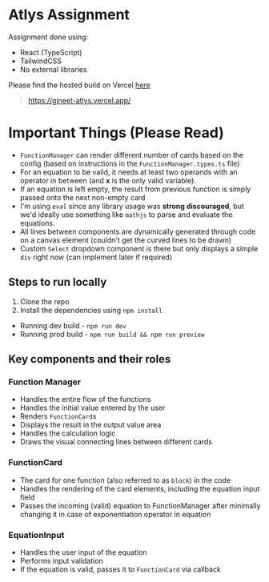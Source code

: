 # Atlys Assignment

Assignment done using:
- React (TypeScript)
- TailwindCSS
- No external libraries

Please find the hosted build on Vercel [here](https://gineet-atlys.vercel.app/)
>https://gineet-atlys.vercel.app/

# Important Things (Please Read)
- `FunctionManager` can render different number of cards based on the config (based on instructions in the `FunctionManager.types.ts` file)
- For an equation to be valid, it needs at least two operands with an operator in between (and **x** is the only valid variable).
- If an equation is left empty, the result from previous function is simply passed onto the next non-empty card
- I'm using *`eval`* since any library usage was **strong discouraged**, but we'd ideally use something like `mathjs` to parse and evaluate the equations.
- All lines between components are dynamically generated through code on a canvas element (couldn't get the curved lines to be drawn)
- Custom `Select` dropdown component is there but only displays a simple `div` right now (can implement later if required)


## Steps to run locally
1. Clone the repo
2. Install the dependencies using `npm install`
- Running dev build - `npm run dev`
- Running prod build - `npm run build && npm run preview`

## Key components and their roles

### Function Manager
- Handles the entire flow of the functions
- Handles the initial value entered by the user
- Renders `FunctionCard`s 
- Displays the result in the output value area
- Handles the calculation logic
- Draws the visual connecting lines between different cards

### FunctionCard
- The card for one function (also referred to as `block`) in the code
- Handles the rendering of the card elements, including the equation input field
- Passes the incoming (valid) equation to FunctionManager after minimally changing it in case of exponentiation operator in equation

### EquationInput
- Handles the user input of the equation
- Performs input validation
- If the equation is valid, passes it to `FunctionCard` via callback
